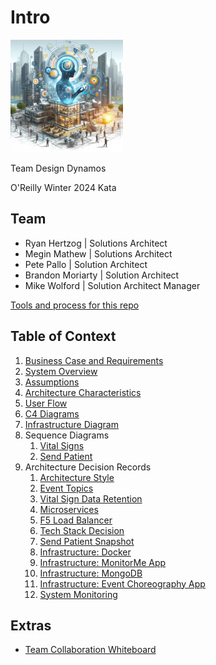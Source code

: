 # Intro

<img src="design-dynamo-logo.jpg" height="180" />

Team Design Dynamos

O'Reilly Winter 2024 Kata

## Team

- Ryan Hertzog | Solutions Architect
- Megin Mathew | Solutions Architect
- Pete Pallo  | Solution Architect
- Brandon Moriarty | Solution Architect
- Mike Wolford  | Solution Architect Manager

[Tools and process for this repo](contributing.md)

## Table of Context

1. [Business Case and Requirements](requirements.md)
1. [System Overview](system-overview.md)
1. [Assumptions](assumptions.md)
1. [Architecture Characteristics](architecture-characteristics.md)
1. [User Flow](diagrams/Flowchart.md)
1. [C4 Diagrams](diagrams/C4.md)
1. [Infrastructure Diagram](diagrams/infrastructure.drawio.png)
1. Sequence Diagrams
    1. [Vital Signs](diagrams/vital-signs-sequence-diagram.md)
    1. [Send Patient](diagrams/send-patient-vitals-sequence-diagram.md)
1. Architecture Decision Records
    1. [Architecture Style](adr/01-architecture-style.md)
    1. [Event Topics](adr/02-event-topics-per-monitoring-device.md)
    1. [Vital Sign Data Retention](adr/03-vital-sign-db-data-retention.md)
    1. [Microservices](adr/04-microservices.md)
    1. [F5 Load Balancer](adr/05-f5-load-balancer.md)
    1. [Tech Stack Decision](adr/06-tech-stack-decision.md)
    1. [Send Patient Snapshot](adr/07-send-patient-snapshot.md)
    1. [Infrastructure: Docker](adr/08-infrastructure-docker.md)
    1. [Infrastructure: MonitorMe App](adr/09-infrastructure-monitorme-app.md)
    1. [Infrastructure: MongoDB](adr/10-infrastructure-mongodb.md)
    1. [Infrastructure: Event Choreography App](adr/11-infrastructure-event-choreography-app.md)
    1. [System Monitoring](adr/12-system-monitoring.md)

## Extras

- [Team Collaboration Whiteboard](diagrams/collaboration-whiteboard.png)
